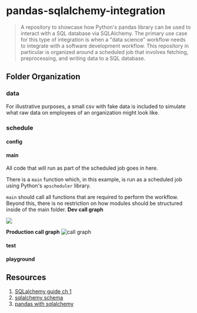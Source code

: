 # pandas-sqlalchemy-integration
> A repository to showcase how Python's pandas library can be used to interact with a SQL database via SQLAlchemy. The primary use case for this type of integration is when a "data science" workflow needs to integrate with a software development workflow. This repository in particular is organized around a scheduled job that involves fetching, preprocessing, and writing data to a SQL database.

## Folder Organization

### data
For illustrative purposes, a small csv with fake data is included to simulate what raw data on employees of an organization might look like.

### schedule

#### config

#### main
All code that will run as part of the scheduled job goes in here.

There is a ```main``` function which, in this example, is run as a scheduled job using Python's ```apscheduler``` library.

```main``` should call all functions that are required to perform the workflow. Beyond this, there is no restriction on how modules should be structured inside of the main folder.
__Dev call graph__
<!-- ![call graph](https://g.gravizo.com/svg?digraph%20G%20%7B%0A%20%20main%20-%3E%20prepare_data%20%5Blabel%3D%221%22%5D%3B%0A%20%20prepare_data%20-%3E%20%7Bload_as_dataframe%3B%20preprocess_columns%3B%20create_table_keys%7D%3B%0A%20%20prepare_data%20-%3E%20main%20%5Bcolor%3D%22red%22%20label%3D%22df%22%5D%3B%0A%20%20main%20-%3E%20create_employees_table%20%5Blabel%3D%222%22%5D%3B%0A%20%20main%20-%3E%20prepare_org_chart%20%5Blabel%3D%223%22%5D%3B%0A%20%20prepare_org_chart%20-%3E%20main%20%5Bcolor%3D%22red%22%20label%3D%22org%20chart%22%5D%3B%0A%20%20prepare_org_chart%20-%3E%20get_org_chart%3B%0A%20%20get_org_chart%20-%3E%20flat_to_hierarchical%3B%0A%20%20flat_to_hierarchical%20-%3E%20%7Bbuild_leaf%3B%20ctree%7D%3B%0A%20%20main%20-%3E%20create_department_table%20%5Blabel%3D%224%22%5D%3B%0A%20%20create_department_table%20-%3E%20%7Bget_department_org_chart%7D%3B%0A%20%20main%20-%3E%20create_organization_table%20%5Blabel%3D%225%22%5D%3B%0A%20%20create_organization_table%20-%3E%20generate_org_paths%3B%0A%7D) -->
<!-- <!-- This is the original graph -->
<img src='https://g.gravizo.com/svg?
digraph G {
  main -> prepare_data [label="1"];
  prepare_data -> "csv on disk?" [color="blue"];
  "csv on disk?" -> load_df_from_csv [label="yes"];
  "csv on disk?" -> fetch_geds [label="no"];
  "csv on disk?" -> prepare_data [color="red" label="df"];
  prepare_data -> {preprocess_columns; create_table_keys};
  prepare_data -> main [color="red" label="df"];
  main -> create_employees_table [label="2"];
  main -> prepare_org_chart [label="3"];
  prepare_org_chart -> main [color="red" label="org chart"];
  prepare_org_chart -> get_org_chart;
  get_org_chart -> flat_to_hierarchical;
  flat_to_hierarchical -> {build_leaf; ctree};
  main -> create_department_table [label="4"];
  create_department_table -> {get_department_org_chart};
  main -> create_organization_table [label="5"];
  create_organization_table -> generate_org_paths;
}'/>


<!-- Github's flavour of markdown doesn't support url encoding. A temporary workaround to this is given below.
In a python terminal (tested with python 3.8), do
raw='''digraph G {
  main -> prepare_data [label="1"];
  prepare_data -> {load_as_dataframe; preprocess_columns; create_table_keys};
  prepare_data -> main [color="red" label="df"];
  main -> create_contacts_table [label="2"];
  main -> create_organizations_table [label="3"];
  main -> create_departments_table [label="4"];
}'''
import urllib.parse
urllib.parse.quote(raw)
Then copy + paste the encoded url into the image tag
-->

__Production call graph__
![call graph](https://g.gravizo.com/svg?digraph%20G%20%7B%0A%20%20main%20-%3E%20prepare_data%20%5Blabel%3D%221%22%5D%3B%0A%20%20prepare_data%20-%3E%20%7Bload_as_dataframe%3B%20preprocess_columns%3B%20create_table_keys%7D%3B%0A%20%20prepare_data%20-%3E%20main%20%5Bcolor%3D%22red%22%20label%3D%22df%22%5D%3B%0A%20%20main%20-%3E%20create_employees_table%20%5Blabel%3D%222%22%5D%3B%0A%20%20main%20-%3E%20prepare_org_chart%20%5Blabel%3D%223%22%5D%3B%0A%20%20prepare_org_chart%20-%3E%20main%20%5Bcolor%3D%22red%22%20label%3D%22org%20chart%22%5D%3B%0A%20%20prepare_org_chart%20-%3E%20get_org_chart%3B%0A%20%20get_org_chart%20-%3E%20flat_to_hierarchical%3B%0A%20%20flat_to_hierarchical%20-%3E%20%7Bbuild_leaf%3B%20ctree%7D%3B%0A%20%20main%20-%3E%20create_department_table%20%5Blabel%3D%224%22%5D%3B%0A%20%20create_department_table%20-%3E%20%7Bget_department_org_chart%7D%3B%0A%20%20main%20-%3E%20create_organization_table%20%5Blabel%3D%225%22%5D%3B%0A%20%20create_organization_table%20-%3E%20generate_org_paths%3B%0A%7D)
<!-- This is the original graph
<img src='https://g.gravizo.com/svg?
digraph G {
  main -> prepare_data [label="1"];
  prepare_data -> {load_as_dataframe; preprocess_columns; create_table_keys};
  prepare_data -> main [color="red" label="df"];
  main -> create_employees_table [label="2"];
  main -> prepare_org_chart [label="3"];
  prepare_org_chart -> main [color="red" label="org chart"];
  prepare_org_chart -> get_org_chart;
  get_org_chart -> flat_to_hierarchical;
  flat_to_hierarchical -> {build_leaf; ctree};
  main -> create_department_table [label="4"];
  create_department_table -> {get_department_org_chart};
  main -> create_organization_table [label="5"];
  create_organization_table -> generate_org_paths;
}
'/>
-->

#### test

#### playground


## Resources
1. [SQLalchemy guide ch 1](https://www.oreilly.com/library/view/essential-sqlalchemy-2nd/9781491916544/ch01.html)
2. [sqlalchemy schema](https://overiq.com/sqlalchemy-101/defining-schema-in-sqlalchemy-orm/)
3. [pandas with sqlalchemy](https://hackersandslackers.com/connecting-pandas-to-a-sql-database-with-sqlalchemy/)